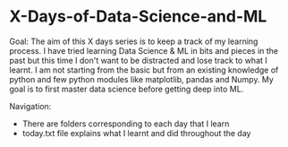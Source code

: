# X-Days-of-Data-Science-and-ML
Goal: 
The aim of this X days series is to keep a track of my learning process. I have tried learning Data Science & ML in bits and pieces in the past but this time I don't want to be distracted and lose track to what I learnt. I am not starting from the basic but from an existing knowledge of python and few python modules like matplotlib, pandas and Numpy. My goal is to first master data science before getting deep into ML.


Navigation:
- There are folders corresponding to each day that I learn
- today.txt file explains what I learnt and did throughout the day
